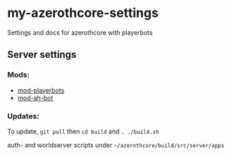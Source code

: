 # my-azerothcore-settings
Settings and docs for azerothcore with playerbots

## Server settings

### Mods:
- [mod-playerbots](https://www.azerothcore.org/catalogue#/details/138432861)
- [mod-ah-bot](https://www.azerothcore.org/catalogue#/details/646926161)

### Updates:

To update, `git pull` then `cd build` and `. ./build.sh` 

auth- and worldserver scripts under `~/azerothcore/build/src/server/apps`
